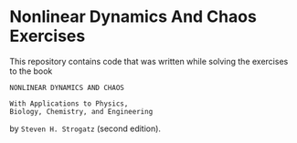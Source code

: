 # Nonlinear Dynamics And Chaos Exercises

This repository contains code that was written while solving the exercises
to the book

```
NONLINEAR DYNAMICS AND CHAOS

With Applications to Physics,
Biology, Chemistry, and Engineering
```

by `Steven H. Strogatz` (second edition).
